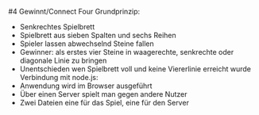 #4 Gewinnt/Connect Four
Grundprinzip:
-	Senkrechtes Spielbrett
-	Spielbrett aus sieben Spalten und sechs Reihen
-	Spieler lassen abwechselnd Steine fallen
-	Gewinner: als erstes vier Steine in waagerechte, senkrechte oder diagonale Linie zu bringen
-	Unentschieden wen Spielbrett voll und keine Viererlinie erreicht wurde
Verbindung mit node.js:
-	Anwendung wird im Browser ausgeführt
-	Über einen Server spielt man gegen andere Nutzer
-	Zwei Dateien eine für das Spiel, eine für den Server
